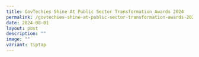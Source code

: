 ```yaml
---
title: GovTechies Shine At Public Sector Transformation Awards 2024
permalink: /govtechies-shine-at-public-sector-transformation-awards-2024/
date: 2024-08-01
layout: post
description: ""
image: ""
variant: tiptap
---
```

